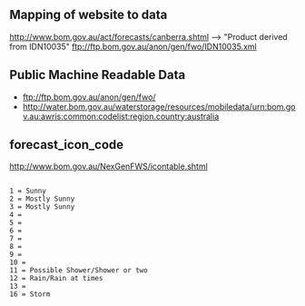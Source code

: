 ## Mapping of website to data
http://www.bom.gov.au/act/forecasts/canberra.shtml --> "Product derived from IDN10035"
ftp://ftp.bom.gov.au/anon/gen/fwo/IDN10035.xml

## Public Machine Readable Data
- ftp://ftp.bom.gov.au/anon/gen/fwo/
- http://water.bom.gov.au/waterstorage/resources/mobiledata/urn:bom.gov.au:awris:common:codelist:region.country:australia

## forecast_icon_code

http://www.bom.gov.au/NexGenFWS/icontable.shtml

~~~

1 = Sunny
2 = Mostly Sunny
3 = Mostly Sunny
4 =
5 =
6 =
7 =
8 =
9 =
10 =
11 = Possible Shower/Shower or two
12 = Rain/Rain at times
13 = 
16 = Storm


~~~
